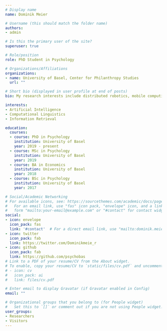 ```yaml
---
# Display name
name: Dominik Meier

# Username (this should match the folder name)
authors:
- admin

# Is this the primary user of the site?
superuser: true

# Role/position
role: PhD Student in Psychology

# Organizations/Affiliations
organizations:
- name: University of Basel, Center for Philanthropy Studies
  url: ""

# Short bio (displayed in user profile at end of posts)
bio: My research interests include distributed robotics, mobile computing and programmable matter.

interests:
- Artificial Intelligence
- Computational Linguistics
- Information Retrieval

education:
  courses:
  - course: PhD in Psychology
    institution: University of Basel
    year: 2019 - present
  - course: MSc in Psychology
    institution: University of Basel
    year: 2019
  - course: BA in Economics
    institution: University of Basel
    year: 2018
  - course: BSc in Psychology
    institution: University of Basel
    year: 2017

# Social/Academic Networking
# For available icons, see: https://sourcethemes.com/academic/docs/page-builder/#icons
#   For an email link, use "fas" icon pack, "envelope" icon, and a link in the
#   form "mailto:your-email@example.com" or "#contact" for contact widget.
social:
- icon: envelope
  icon_pack: fas
  link: '#contact'  # For a direct email link, use "mailto:dominik.meier@unibas.ch".
- icon: twitter
  icon_pack: fab
  link: https://twitter.com/Dominikmeie_r
- icon: github
  icon_pack: fab
  link: https://github.com/psychobas
# Link to a PDF of your resume/CV from the About widget.
# To enable, copy your resume/CV to `static/files/cv.pdf` and uncomment the lines below.
# - icon: cv
#   icon_pack: ai
#   link: files/cv.pdf

# Enter email to display Gravatar (if Gravatar enabled in Config)
email: ""

# Organizational groups that you belong to (for People widget)
#   Set this to `[]` or comment out if you are not using People widget.
user_groups:
- Researchers
- Visitors
---
```



